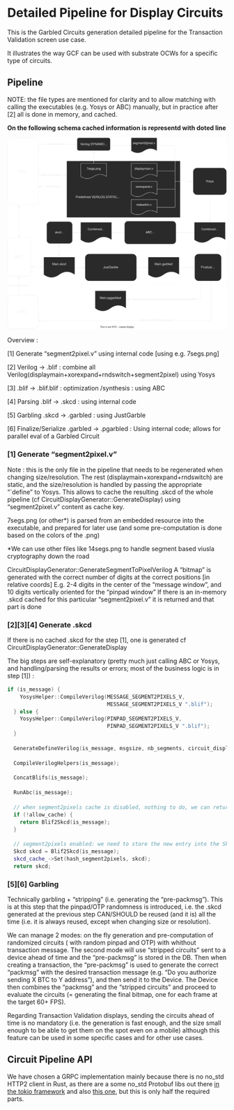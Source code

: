 # Detailed Pipeline for Display Circuits

This is the Garbled Circuits generation detailed pipeline for the Transaction Validation screen use case.

It illustrates the way GCF can be used with substrate OCWs for a specific type of circuits. 

## Pipeline


NOTE: the file types are mentioned for clarity and to allow matching with calling the executables (e.g. Yosys or ABC) manually, but in practice after [2] all is done in memory, and cached.


**On the following schema cached information is representd with doted line**

![GCF detailed](./fig/InterstellarDetailedPipeline.svg)

Overview : 

[1] Generate “segment2pixel.v” using internal code [using e.g. 7segs.png]

[2] Verilog  → .blif : combine all Verilog(displaymain+xorexpand+rndswitch+segment2pixel) using Yosys

[3] .blif → .blif.blif : optimization /synthesis : using ABC

[4] Parsing .blif → .skcd : using internal code

[5] Garbling .skcd → .garbled : using JustGarble

[6] Finalize/Serialize .garbled → .pgarbled : Using internal code; allows for parallel eval of a Garbled Circuit


### [1] Generate “segment2pixel.v”

Note : this is the only file in the pipeline that needs to be regenerated when changing size/resolution. The rest (displaymain+xorexpand+rndswitch) are static, and the size/resolution is handled by passing the appropriate “`define” to Yosys.
	This allows to cache the resulting .skcd of the whole pipeline (cf CircuitDisplayGenerator::GenerateDisplay) using “segment2pixel.v” content as cache key.

7segs.png (or other*) is parsed from an embedded resource into the executable, and prepared for later use (and some pre-computation is done based on the colors of the .png)

*We can use other files like 14segs.png to handle segment based viusla cryptography down the road


CircuitDisplayGenerator::GenerateSegmentToPixelVerilog 
A “bitmap” is generated with the correct number of digits at the correct positions [in relative coords]
E.g. 2-4 digits in the center of the “message window”, and 10 digits vertically oriented for the “pinpad window”
If there is an in-memory .skcd cached for this particular “segment2pixel.v” it is returned and that part is done	

### [2][3][4] Generate .skcd

If there is no cached .skcd for the step [1], one is generated cf CircuitDisplayGenerator::GenerateDisplay

The big steps are self-explanatory (pretty much just calling ABC or Yosys, and handling/parsing the results or errors; most of the business logic is in step [1]) :

```cpp
if (is_message) {
    YosysHelper::CompileVerilog(MESSAGE_SEGMENT2PIXELS_V,
                                MESSAGE_SEGMENT2PIXELS_V ".blif");
  } else {
    YosysHelper::CompileVerilog(PINPAD_SEGMENT2PIXELS_V,
                                PINPAD_SEGMENT2PIXELS_V ".blif");
  }

  GenerateDefineVerilog(is_message, msgsize, nb_segments, circuit_display_size);

  CompileVerilogHelpers(is_message);

  ConcatBlifs(is_message);

  RunAbc(is_message);

  // when segment2pixels cache is disabled, nothing to do, we can return
  if (!allow_cache) {
    return Blif2Skcd(is_message);
  }

  // segment2pixels enabled: we need to store the new entry into the SkcdCache
  Skcd skcd = Blif2Skcd(is_message);
  skcd_cache_->Set(hash_segment2pixels, skcd);
  return skcd;

```


### [5][6] Garbling

Technically garbling + “stripping” (i.e. generating the “pre-packmsg”).
This is at this step that the pinpad/OTP randomness is introduced, i.e. the .skcd generated at the previous step CAN/SHOULD be reused (and it is) all the time (i.e. it is always reused, except when changing size or resolution).

We can manage 2 modes: on the fly generation and pre-computation of randomized circuits ( with random pinpad and OTP) with whithout transaction message.
The second mode will use “stripped circuits” sent to a device ahead of time and the “pre-packmsg” is stored in the DB.
Then when creating a transaction, the “pre-packmsg” is used to generate the correct “packmsg” with the desired transaction  message (e.g. “Do you authorize sending X BTC to Y address”), and then send it to the Device.
The Device then combines the “packmsg” and the “stripped circuits” and proceed to evaluate the circuits (= generating the final bitmap, one for each frame at the target 60+ FPS).

Regarding Transaction Validation displays, sending the circuits ahead of time is no mandatory (i.e. the generation is fast enough, and the size small enough to be able to get them on the spot even on a mobile) although this feature can be used in some specific cases and for other use cases.


## Circuit Pipeline API

We have chosen a  GRPC implementation mainly because  there is no no_std HTTP2 client in Rust, as there are a some no_std Protobuf libs out there [in the tokio framework](https://github.com/tokio-rs/prost/blob/978fb03f05f9927b43d6d402044f9fb41a9addb3/READMEmd#using-prost-in-a-no_std-crate) and also [this one](https://github.com/tafia/quick-protobuf), but this is only half the required parts.


